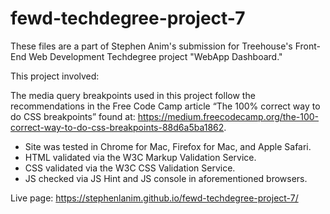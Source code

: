 # fewd-techdegree-project-7

These files are a part of Stephen Anim's submission for Treehouse's Front-End Web Development Techdegree project "WebApp Dashboard."

This project involved:
<!-- - creating and manipulating arrays,
- displaying a random phrase from an array on screen,
- adding event handlers to an on-screen keyboard,
- various loops and conditionals,
- responding to player input,
- tracking player's incorrect guesses,
- displaying a message once the player won or lost the game,
- resetting the game once it ended,
- the occasional use of jQuery to facilitate the above tasks,
- CSS @keyframes animations,
- jQuery UI animations, and
- refactoring code. -->

The media query breakpoints used in this project follow the recommendations in the Free Code Camp article “The 100% correct way to do CSS breakpoints” found at: https://medium.freecodecamp.org/the-100-correct-way-to-do-css-breakpoints-88d6a5ba1862.

- Site was tested in Chrome for Mac, Firefox for Mac, and Apple Safari.
- HTML validated via the W3C Markup Validation Service.
- CSS validated via the W3C CSS Validation Service.
- JS checked via JS Hint and JS console in aforementioned browsers.

Live page: https://stephenlanim.github.io/fewd-techdegree-project-7/
